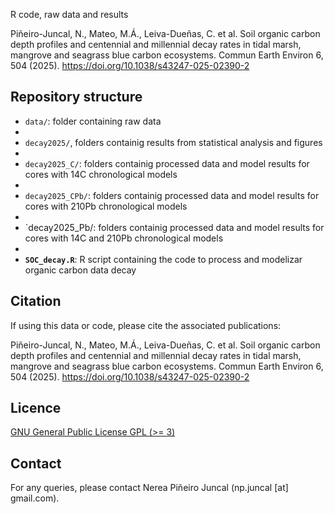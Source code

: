 R code, raw data and results

Piñeiro-Juncal, N., Mateo, M.Á., Leiva-Dueñas, C. et al. Soil organic carbon depth profiles and centennial and millennial decay rates in tidal marsh, mangrove and seagrass blue carbon ecosystems. Commun Earth Environ 6, 504 (2025). https://doi.org/10.1038/s43247-025-02390-2

## Repository structure

- `data/`: folder containing raw data
- 
- `decay2025/`, folders containig results from statistical analysis and figures
- 
- `decay2025_C/`: folders containig processed data and model results for cores with 14C chronological models
-  
- `decay2025_CPb/`: folders containig processed data and model results for cores with 210Pb chronological models
- 
- `decay2025_Pb/: folders containig processed data and model results for cores with 14C and 210Pb chronological models
- 
- **`SOC_decay.R`**: R script containing the code to process and modelizar organic carbon data decay

## Citation

If using this data or code, please cite the associated publications:

Piñeiro-Juncal, N., Mateo, M.Á., Leiva-Dueñas, C. et al. Soil organic carbon depth profiles and centennial and millennial decay rates in tidal marsh, mangrove and seagrass blue carbon ecosystems. Commun Earth Environ 6, 504 (2025). https://doi.org/10.1038/s43247-025-02390-2

## Licence

[GNU General Public License GPL (\>= 3)](https://www.gnu.org/licenses/gpl-3.0.html)

## Contact

For any queries, please contact Nerea Piñeiro Juncal (np.juncal [at] gmail.com).

